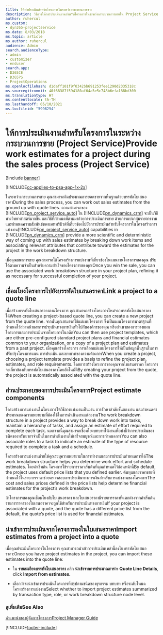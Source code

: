 ```yaml
---
title: ให้ทำประเมินสำหรับโครงการในระหว่างกระบวนการขาย
description: วิธีการให้การประเมินงานสำหรับโครงการในระหว่างกระบวนการขายใน Project Service
author: ruhercul
ms.custom:
- dyn365-projectservice
ms.date: 8/03/2018
ms.topic: article
ms.author: ruhercul
audience: Admin
search.audienceType:
- admin
- customizer
- enduser
search.app:
- D365CE
- D365PS
- ProjectOperations
ms.openlocfilehash: d1daff101f9f0342bb691253fee1290d2335318c
ms.sourcegitcommit: 40f68387f594180af64a5e5c748b6efa188bd300
ms.translationtype: HT
ms.contentlocale: th-TH
ms.lasthandoff: 05/10/2021
ms.locfileid: "5998254"
---
```

# <a name="provide-work-estimates-for-a-project-during-the-sales-process-project-service"></a><span data-ttu-id="7250b-103">ให้การประเมินงานสำหรับโครงการในระหว่างกระบวนการขาย (Project Service)</span><span class="sxs-lookup"><span data-stu-id="7250b-103">Provide work estimates for a project during the sales process (Project Service)</span></span>

[!include [banner](../includes/psa-now-project-operations.md)]

[!INCLUDE[cc-applies-to-psa-app-1x-2x](../includes/cc-applies-to-psa-app-1x-2x.md)]

<span data-ttu-id="7250b-104">ในระหว่างกระบวนการขาย คุณสามารถคิดประมาณการยอดขายจากพื้นฐานด้วยบรรทัดใบเสนอราคา</span><span class="sxs-lookup"><span data-stu-id="7250b-104">During the sales process, you can work out sales estimates from the ground up with quote lines.</span></span> <span data-ttu-id="7250b-105">ความสามารถของ [!INCLUDE[pn_project_service_auto](../includes/pn-project-service-auto.md)] ใน [!INCLUDE[pn_dynamics_crm](../includes/pn-dynamics-crm.md)] จะเป็นวิธีทางวิทยาศาสตร์มากขึ้น และวิธีที่กำหนดที่ตามมาด้วยการประเมินการขาย ด้วยการแบ่งกลุ่มรายการงานและกำหนดความสัมพันธ์ของแอททริบิวต์ที่เกี่ยวข้องไปยังการประเมินสำหรับโครงการในโครงสร้างการแบ่งงาน</span><span class="sxs-lookup"><span data-stu-id="7250b-105">[!INCLUDE[pn_project_service_auto](../includes/pn-project-service-auto.md)] capabilities in [!INCLUDE[pn_dynamics_crm](../includes/pn-dynamics-crm.md)] provide a more scientific and deterministic way of coming up with sales estimates by breaking down work items and associating relevant attributes that contribute toward the estimates for the project in the work breakdown structure.</span></span>  
  
 <span data-ttu-id="7250b-106">เมื่อคุณชนะการขาย คุณสามารถใช้โครงสร้างการแบ่งงานที่เกี่ยวข้องในแผนงานโครงการของคุณ ปรับได้ตามความจำเป็นสำหรับความสำเร็จของโครงการของคุณ</span><span class="sxs-lookup"><span data-stu-id="7250b-106">Once you win the sale, you can use the associated work breakdown structure in your project plan, refining it as necessary for successful completion of your project.</span></span>  
  
## <a name="link-a-project-to-a-quote-line"></a><span data-ttu-id="7250b-107">เชื่อมโยงโครงการไปยังบรรทัดใบเสนอราคา</span><span class="sxs-lookup"><span data-stu-id="7250b-107">Link a project to a quote line</span></span>  
 <span data-ttu-id="7250b-108">เมื่อสร้างบรรทัดใบเสนอราคาตามโครงการ คุณสามารถสร้างโครงการใหม่จากบรรทัดใบเสนอราคาได้</span><span class="sxs-lookup"><span data-stu-id="7250b-108">When creating a project-based quote line, you can create a new project from the quote line.</span></span> <span data-ttu-id="7250b-109">จากนั้นคุณสามารถใช้แม่แบบโครงการ ซึ่งเป็นแผนโครงการมาตรฐานที่กำหนดไว้ล่วงหน้าและการประเมินทางการเงินทั่วไปกับองค์กรของคุณ หรือสำเนาของการวางแผนโครงการและการประเมินจากโครงการในอดีต</span><span class="sxs-lookup"><span data-stu-id="7250b-109">You can then use project templates, which are either pre-configured standard project plans and financial estimates common to your organization, or a copy of a project plan and estimates from a past project.</span></span> <span data-ttu-id="7250b-110">เมื่อคุณสร้างโครงการ การเลือกแม่แบบโครงการให้เป็นข้อมูลพื้นฐานในการปรับปรุงโครงการแผน การประเมิน และบทบาทของความต้องการ</span><span class="sxs-lookup"><span data-stu-id="7250b-110">When you create a project, choosing a project template provides a basis to refine the project plan, estimates, and role requirements.</span></span> <span data-ttu-id="7250b-111">โดยการสร้างโครงการของคุณจากใบเสนอราคา โครงการจะเกี่ยวข้องกับบรรทัดใบเสนอราคาโดยอัตโนมัติ</span><span class="sxs-lookup"><span data-stu-id="7250b-111">By creating your project from the quote, the project is automatically associated with the quote line.</span></span>  
  
## <a name="project-estimate-components"></a><span data-ttu-id="7250b-112">ส่วนประกอบของการประเมินโครงการ</span><span class="sxs-lookup"><span data-stu-id="7250b-112">Project estimate components</span></span>  
 <span data-ttu-id="7250b-113">โครงสร้างการแบ่งงานในโครงการให้วิธีการแบ่งงานเป็นงาน การรักษาลำดับชั้นของงาน และกำหนดค่าประมาณของความพยายามที่ต้องใช้ในการดำเนินงานแต่ละงาน</span><span class="sxs-lookup"><span data-stu-id="7250b-113">The work breakdown structure in a project provides a way to break down work into tasks, maintain a hierarchy of tasks, and assign an estimate of effort required to complete each task.</span></span> <span data-ttu-id="7250b-114">นอกจากนี้คุณสามารถเชื่อมโยงบทบาทให้งานเพื่อบ่งชี้ว่าการประเมินของชนิดของทรัพยากรจำเป็นในการดำเนินงานให้เสร็จสมบูรณ์และการกำหนดการ</span><span class="sxs-lookup"><span data-stu-id="7250b-114">You can also associate roles to a task to indicate an estimate of the type of resource required to complete a task and a schedule.</span></span>  
  
 <span data-ttu-id="7250b-115">โครงสร้างการแบ่งงานช่วยให้คุณระบุความพยายามในการทำงานและการประเมินกำหนดการได้</span><span class="sxs-lookup"><span data-stu-id="7250b-115">The work breakdown structure helps you determine work effort and schedule estimates.</span></span> <span data-ttu-id="7250b-116">โดยค่าเริ่มต้น โครงการใช้รายการราคาเริ่มต้นที่คุณกำหนดไว้ก่อนหน้านี้</span><span class="sxs-lookup"><span data-stu-id="7250b-116">By default, the project uses default price lists that you defined earlier.</span></span> <span data-ttu-id="7250b-117">ต้นทุนและราคาขายที่กำหนดไว้ในรายการราคาช่วยตรวจสอบการประเมินทางการเงินสำหรับการแบ่งงานของโครงการ</span><span class="sxs-lookup"><span data-stu-id="7250b-117">The cost and sales prices defined in the price lists help determine financial estimates for the project’s work breakdown.</span></span>  
  
 <span data-ttu-id="7250b-118">ถ้าโครงการของคุณเชื่อมโยงกับใบเสนอราคา และใบเสนอราคามีรายการราคาที่แตกต่างจากค่าเริ่มต้น รายการราคาของใบเสนอราคาจะถูกใช้สำหรับการประเมินทางการเงิน</span><span class="sxs-lookup"><span data-stu-id="7250b-118">If your project is associated with a quote, and the quote has a different price list from the default, the quote’s price list is used for financial estimates.</span></span>  
  
## <a name="import-estimates-from-a-project-into-a-quote"></a><span data-ttu-id="7250b-119">นำเข้าการประเมินจากโครงการลงในใบเสนอราคา</span><span class="sxs-lookup"><span data-stu-id="7250b-119">Import estimates from a project into a quote</span></span>  
 <span data-ttu-id="7250b-120">เมื่อคุณประเมินโครงการในโครงการ คุณสามารถนำเข้าการประเมินเหล่านี้ลงในบรรทัดใบเสนอราคา:</span><span class="sxs-lookup"><span data-stu-id="7250b-120">Once you have project estimates in the project, you can import these estimates into the quote line:</span></span>  
  
-   <span data-ttu-id="7250b-121">ใน **รายละเอียดบรรทัดใบเสนอราคา** คลิก **นำเข้าจากการประมาณการ**</span><span class="sxs-lookup"><span data-stu-id="7250b-121">In **Quote Line Details**, click **Import from estimates**.</span></span> 

-   <span data-ttu-id="7250b-122">เลือกว่าจะนำเข้าการประเมินโครงการที่สรุปตามชนิดของธุรกรรม บทบาท หรือระดับโหนดโครงสร้างการแบ่งงาน</span><span class="sxs-lookup"><span data-stu-id="7250b-122">Select whether to import project estimates summarized by transaction type, role, or work breakdown structure node level.</span></span>  
  
### <a name="see-also"></a><span data-ttu-id="7250b-123">ดูเพิ่มเติม</span><span class="sxs-lookup"><span data-stu-id="7250b-123">See Also</span></span>  
 [<span data-ttu-id="7250b-124">คำแนะนำของผู้จัดการโครงการ</span><span class="sxs-lookup"><span data-stu-id="7250b-124">Project Manager Guide</span></span>](../psa/project-manager-guide.md)


[!INCLUDE[footer-include](../includes/footer-banner.md)]